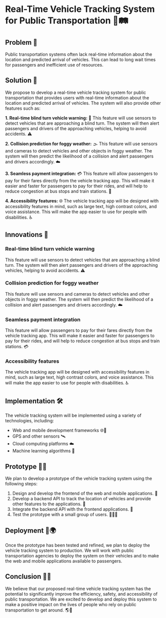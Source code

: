 # Real-Time Vehicle Tracking System for Public Transportation 🚌🛤️

## Problem 🚧

Public transportation systems often lack real-time information about the location and predicted arrival of vehicles. This can lead to long wait times for passengers and inefficient use of resources.

## Solution 🌟

We propose to develop a real-time vehicle tracking system for public transportation that provides users with real-time information about the location and predicted arrival of vehicles. The system will also provide other features such as:

**1. Real-time blind turn vehicle warning:** 🚦 This feature will use sensors to detect vehicles that are approaching a blind turn. The system will then alert passengers and drivers of the approaching vehicles, helping to avoid accidents. ⚠️

**2. Collision prediction for foggy weather:** 🌫️ This feature will use sensors and cameras to detect vehicles and other objects in foggy weather. The system will then predict the likelihood of a collision and alert passengers and drivers accordingly. ☁️

**3. Seamless payment integration:** 💳 This feature will allow passengers to pay for their fares directly from the vehicle tracking app. This will make it easier and faster for passengers to pay for their rides, and will help to reduce congestion at bus stops and train stations. 📱

**4. Accessibility features:** 🌐 The vehicle tracking app will be designed with accessibility features in mind, such as large text, high contrast colors, and voice assistance. This will make the app easier to use for people with disabilities. ♿

## Innovations 🚀

### Real-time blind turn vehicle warning

This feature will use sensors to detect vehicles that are approaching a blind turn. The system will then alert passengers and drivers of the approaching vehicles, helping to avoid accidents. ⚠️

### Collision prediction for foggy weather

This feature will use sensors and cameras to detect vehicles and other objects in foggy weather. The system will then predict the likelihood of a collision and alert passengers and drivers accordingly. ☁️

### Seamless payment integration

This feature will allow passengers to pay for their fares directly from the vehicle tracking app. This will make it easier and faster for passengers to pay for their rides, and will help to reduce congestion at bus stops and train stations. 💳

### Accessibility features

The vehicle tracking app will be designed with accessibility features in mind, such as large text, high contrast colors, and voice assistance. This will make the app easier to use for people with disabilities. ♿

## Implementation 🛠️

The vehicle tracking system will be implemented using a variety of technologies, including:

- Web and mobile development frameworks 🌐📱
- GPS and other sensors 🛰️
- Cloud computing platforms ☁️
- Machine learning algorithms 🤖

## Prototype 🚧🔧

We plan to develop a prototype of the vehicle tracking system using the following steps:

1. Design and develop the frontend of the web and mobile applications. 🎨
2. Develop a backend API to track the location of vehicles and provide other features to the applications. 📡
3. Integrate the backend API with the frontend applications. 🔄
4. Test the prototype with a small group of users. 🧑‍🤝‍🧑

## Deployment 🚀🌍

Once the prototype has been tested and refined, we plan to deploy the vehicle tracking system to production. We will work with public transportation agencies to deploy the system on their vehicles and to make the web and mobile applications available to passengers.

## Conclusion 🌟🚌

We believe that our proposed real-time vehicle tracking system has the potential to significantly improve the efficiency, safety, and accessibility of public transportation. We are excited to develop and deploy this system to make a positive impact on the lives of people who rely on public transportation to get around. 🌎👏
